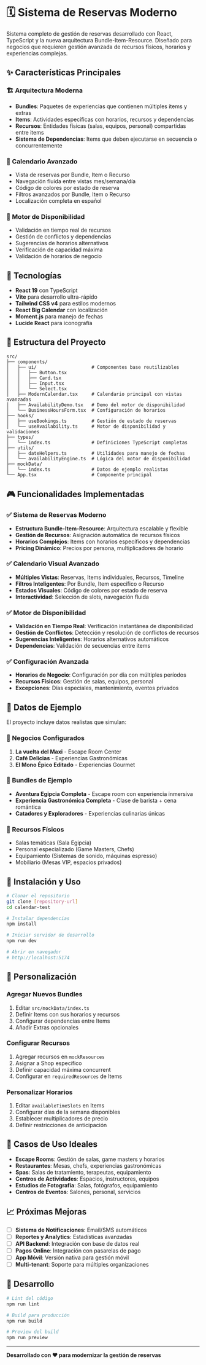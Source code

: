 # 🗓️ Sistema de Reservas Moderno

Sistema completo de gestión de reservas desarrollado con React, TypeScript y la nueva arquitectura Bundle-Item-Resource. Diseñado para negocios que requieren gestión avanzada de recursos físicos, horarios y experiencias complejas.

## ✨ Características Principales

### 🏗️ Arquitectura Moderna
- **Bundles**: Paquetes de experiencias que contienen múltiples items y extras
- **Items**: Actividades específicas con horarios, recursos y dependencias
- **Recursos**: Entidades físicas (salas, equipos, personal) compartidas entre items
- **Sistema de Dependencias**: Items que deben ejecutarse en secuencia o concurrentemente

### 📅 Calendario Avanzado
- Vista de reservas por Bundle, Item o Recurso
- Navegación fluida entre vistas mes/semana/día
- Código de colores por estado de reserva
- Filtros avanzados por Bundle, Item o Recurso
- Localización completa en español

### 🎯 Motor de Disponibilidad
- Validación en tiempo real de recursos
- Gestión de conflictos y dependencias
- Sugerencias de horarios alternativos
- Verificación de capacidad máxima
- Validación de horarios de negocio

## 🚀 Tecnologías

- **React 19** con TypeScript
- **Vite** para desarrollo ultra-rápido
- **Tailwind CSS v4** para estilos modernos
- **React Big Calendar** con localización
- **Moment.js** para manejo de fechas
- **Lucide React** para iconografía

## 📁 Estructura del Proyecto

```
src/
├── components/
│   ├── ui/                    # Componentes base reutilizables
│   │   ├── Button.tsx
│   │   ├── Card.tsx
│   │   ├── Input.tsx
│   │   └── Select.tsx
│   ├── ModernCalendar.tsx     # Calendario principal con vistas avanzadas
│   ├── AvailabilityDemo.tsx   # Demo del motor de disponibilidad
│   └── BusinessHoursForm.tsx  # Configuración de horarios
├── hooks/
│   ├── useBookings.ts         # Gestión de estado de reservas
│   └── useAvailability.ts     # Motor de disponibilidad y validaciones
├── types/
│   └── index.ts               # Definiciones TypeScript completas
├── utils/
│   ├── dateHelpers.ts         # Utilidades para manejo de fechas
│   └── availabilityEngine.ts  # Lógica del motor de disponibilidad
├── mockData/
│   └── index.ts               # Datos de ejemplo realistas
└── App.tsx                    # Componente principal
```

## 🎮 Funcionalidades Implementadas

### ✅ Sistema de Reservas Moderno
- **Estructura Bundle-Item-Resource**: Arquitectura escalable y flexible
- **Gestión de Recursos**: Asignación automática de recursos físicos
- **Horarios Complejos**: Items con horarios específicos y dependencias
- **Pricing Dinámico**: Precios por persona, multiplicadores de horario

### ✅ Calendario Visual Avanzado
- **Múltiples Vistas**: Reservas, Items individuales, Recursos, Timeline
- **Filtros Inteligentes**: Por Bundle, Item específico o Recurso
- **Estados Visuales**: Código de colores por estado de reserva
- **Interactividad**: Selección de slots, navegación fluida

### ✅ Motor de Disponibilidad
- **Validación en Tiempo Real**: Verificación instantánea de disponibilidad
- **Gestión de Conflictos**: Detección y resolución de conflictos de recursos
- **Sugerencias Inteligentes**: Horarios alternativos automáticos
- **Dependencias**: Validación de secuencias entre items

### ✅ Configuración Avanzada
- **Horarios de Negocio**: Configuración por día con múltiples períodos
- **Recursos Físicos**: Gestión de salas, equipos, personal
- **Excepciones**: Días especiales, mantenimiento, eventos privados

## 🎯 Datos de Ejemplo

El proyecto incluye datos realistas que simulan:

### 🏪 Negocios Configurados
1. **La vuelta del Maxi** - Escape Room Center
2. **Café Delicias** - Experiencias Gastronómicas  
3. **El Mono Épico Editado** - Experiencias Gourmet

### 🎁 Bundles de Ejemplo
- **Aventura Egipcia Completa** - Escape room con experiencia inmersiva
- **Experiencia Gastronómica Completa** - Clase de barista + cena romántica
- **Catadores y Exploradores** - Experiencias culinarias únicas

### 🔧 Recursos Físicos
- Salas temáticas (Sala Egipcia)
- Personal especializado (Game Masters, Chefs)
- Equipamiento (Sistemas de sonido, máquinas espresso)
- Mobiliario (Mesas VIP, espacios privados)

## 🚀 Instalación y Uso

```bash
# Clonar el repositorio
git clone [repository-url]
cd calendar-test

# Instalar dependencias
npm install

# Iniciar servidor de desarrollo
npm run dev

# Abrir en navegador
# http://localhost:5174
```

## 🎨 Personalización

### Agregar Nuevos Bundles
1. Editar `src/mockData/index.ts`
2. Definir Items con sus horarios y recursos
3. Configurar dependencias entre Items
4. Añadir Extras opcionales

### Configurar Recursos
1. Agregar recursos en `mockResources`
2. Asignar a Shop específico
3. Definir capacidad máxima concurrent
4. Configurar en `requiredResources` de Items

### Personalizar Horarios
1. Editar `availableTimeSlots` en Items
2. Configurar días de la semana disponibles
3. Establecer multiplicadores de precio
4. Definir restricciones de anticipación

## 🎯 Casos de Uso Ideales

- **Escape Rooms**: Gestión de salas, game masters y horarios
- **Restaurantes**: Mesas, chefs, experiencias gastronómicas
- **Spas**: Salas de tratamiento, terapeutas, equipamiento
- **Centros de Actividades**: Espacios, instructores, equipos
- **Estudios de Fotografía**: Salas, fotógrafos, equipamiento
- **Centros de Eventos**: Salones, personal, servicios

## 📈 Próximas Mejoras

- [ ] **Sistema de Notificaciones**: Email/SMS automáticos
- [ ] **Reportes y Analytics**: Estadísticas avanzadas
- [ ] **API Backend**: Integración con base de datos real
- [ ] **Pagos Online**: Integración con pasarelas de pago
- [ ] **App Móvil**: Versión nativa para gestión móvil
- [ ] **Multi-tenant**: Soporte para múltiples organizaciones

## 🔧 Desarrollo

```bash
# Lint del código
npm run lint

# Build para producción
npm run build

# Preview del build
npm run preview
```

---

**Desarrollado con ❤️ para modernizar la gestión de reservas**
